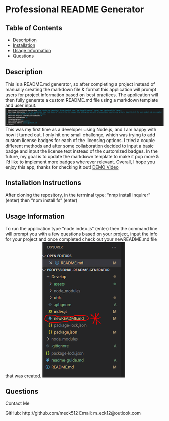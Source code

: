# Professional README Generator
## Table of Contents
* [Description](#description)
* [Installation](#installation-instructions)
* [Usage Information](#usage-information)
* [Questions](#questions)
    
## Description
This is a README.md generator, so after completing a project instead of manually creating the markdown file & format this application will prompt users for project information based on best practices. The application will then fully generate a custom README.md file using a markdown template and user input.
<img src="Develop\assets\images\screenshot.PNG"/>
This was my first time as a developer using Node.js, and I am happy with how it turned out. I only hit one small challenge, which was trying to add custom license badges for each of the licensing options. I tried a couple different methods and after some collaboration decided to input a basic badge and input the license text instead of the customized badges. In the future, my goal is to update the markdown template to make it pop more & I’d like to implement more badges wherever relevant. Overall, I hope you enjoy this app, thanks for checking it out!
[DEMO Video](https://drive.google.com/file/d/1BgJDGyx8ZhenaQZTh76NdCJK9jOXDFTO/view)
## Installation Instructions
After cloning the repository, in the terminal type: “nmp install inquirer” (enter) then “npm install fs” (enter)
## Usage Information
To run the application type “node index.js” (enter) then the command line will prompt you with a few questions based on your project, input the info for your project and once completed check out your newREADME.md file that was created. 
<img src="Develop\assets\images\customMD.PNG"/>
## Questions
<p>Contact Me</p>
GitHub:
http://github.com/meck512
Email:
m_eck12@outlook.com
